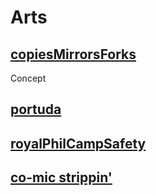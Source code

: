 # Arts

## [copiesMirrorsForks](copiesMirrorsForks/Concept.md)
Concept

## [portuda](portuda/Concept.md)

## [royalPhilCampSafety](royalPhilCampSafety/Concept.md)

## [co-mic strippin'](coMicStrip/README.md)
